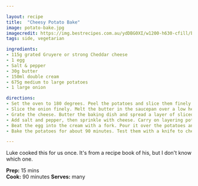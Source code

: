 ```yaml
---

layout: recipe
title:  "Cheesy Potato Bake"
image: potato-bake.jpg
imagecredit: https://img.bestrecipes.com.au/ydDBG0XI/w1200-h630-cfill/br/2018/06/potato-bacon-onion-and-garlic-bake-recipe-515522-1.jpg
tags: side, vegetarian

ingredients:
- 115g grated Gruyere or strong Cheddar cheese
- 1 egg
- Salt & pepper
- 30g butter
- 150ml double cream
- 675g medium to large potatoes
- 1 large onion

directions:
- Set the oven to 180 degrees. Peel the potatoes and slice them finely. Put them in a bowl of water.
- Slice the onion finely. Melt the butter in the saucepan over a low heat and cook the onion until slightly soft.
- Grate the cheese. Butter the baking dish and spread a layer of sliced potatoes on the bottom. Spoon some onions on top.
- Add salt and pepper, then sprinkle with cheese. Carry on layering potatoes, onions and cheese, finishing with potatoes. 
- Beat the egg into the cream with a fork. Pour it over the potatoes and sprinkle the rest of the cheese on top. 
- Bake the potatoes for about 90 minutes. Test them with a knife to check that they are cooked all the way through. 

---
```


Luke cooked this for us once. It's from a recipe book of his, but I don't know which one. 

**Prep:** 15 mins  
**Cook:** 90 minutes 
**Serves:** many